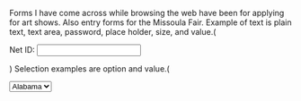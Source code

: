 Forms I have come across while browsing the web have been for applying for art
shows. Also entry forms for the Missoula Fair.
Example of text is plain text, text area, password, place holder, size, and value.(<p> Net ID: <input type="text" name="name" id="test-text"/></p>) Selection examples are option and value.(<p><select name="home_state"><option value="AL">Alabama</option>) Examples of button inputs are upload button, image button, and submit button.(<button><image src=" ./images/github-logo.png"alt-"Github Logo" width="50" />Push to Github/button>)

My work cycle for this assignment was a lot more successful and I was able to figure things out easier than previous assignments.
